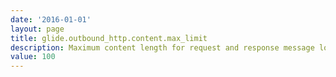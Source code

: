 ```yaml
---
date: '2016-01-01'
layout: page
title: glide.outbound_http.content.max_limit
description: Maximum content length for request and response message logging.
value: 100
---
```

